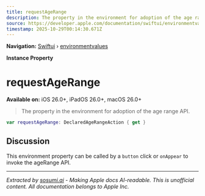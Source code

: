```yaml
---
title: requestAgeRange
description: The property in the environment for adoption of the age range API.
source: https://developer.apple.com/documentation/swiftui/environmentvalues/requestagerange
timestamp: 2025-10-29T00:14:30.671Z
---
```


**Navigation:** [Swiftui](/documentation/swiftui) › [environmentvalues](/documentation/swiftui/environmentvalues)

**Instance Property**

# requestAgeRange

**Available on:** iOS 26.0+, iPadOS 26.0+, macOS 26.0+

> The property in the environment for adoption of the age range API.

```swift
var requestAgeRange: DeclaredAgeRangeAction { get }
```

## Discussion

This environment property can be called by a `button` click or `onAppear`  to invoke the ageRange API.

---

*Extracted by [sosumi.ai](https://sosumi.ai) - Making Apple docs AI-readable.*
*This is unofficial content. All documentation belongs to Apple Inc.*
